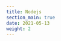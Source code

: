 ```yaml
---
title: Nodejs
section_main: true
date: 2021-05-13
weight: 2
---
```


<script>
    location.href = "nodejs"
</script>
